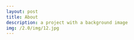 ```yaml
---
layout: post
title: About
description: a project with a background image
img: /2.0/img/12.jpg
---
```

